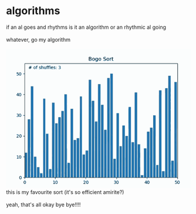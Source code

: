 # algorithms

if an al goes and rhythms is it an algorithm or an rhythmic al going
</br>
</br>
whatever, go my algorithm
</br>
</br>
![image](./__project_image__/bogosort.gif)
</br>
this is my favourite sort (it's so efficient amirite?)
</br>
</br>
yeah, that's all okay bye bye!!!!
